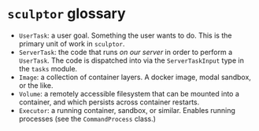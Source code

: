 # `sculptor` glossary

- `UserTask`: a user goal. Something the user wants to do. This is the primary unit of work in `sculptor`.
- `ServerTask`: the code that runs *on our server* in order to perform a `UserTask`.
  The code is dispatched into via the `ServerTaskInput` type in the `tasks` module.
- `Image`: a collection of container layers. A docker image, modal sandbox, or the like.
- `Volume`: a remotely accessible filesystem that can be mounted into a container, and which persists across container restarts.
- `Executor`: a running container, sandbox, or similar. Enables running processes (see the `CommandProcess` class.)
